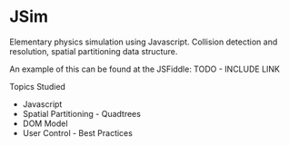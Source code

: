 # JSim
Elementary physics simulation using Javascript.  Collision detection and resolution, spatial partitioning data structure.

An example of this can be found at the JSFiddle: TODO - INCLUDE LINK

Topics Studied
* Javascript
* Spatial Partitioning - Quadtrees
* DOM Model
* User Control - Best Practices

